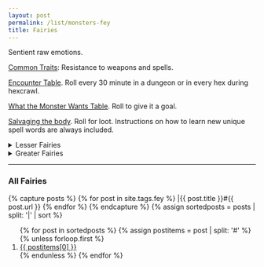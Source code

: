 ```yaml
---
layout: post
permalink: /list/monsters-fey
title: Fairies
---
```


Sentient raw emotions.

<ins>Common Traits</ins>: Resistance to weapons and spells.

<ins>Encounter Table</ins>. Roll every 30 minute in a dungeon or in every hex during hexcrawl.

<ins>What the Monster Wants Table</ins>. Roll to give it a goal.

<ins>Salvaging the body</ins>. Roll for loot. Instructions on how to learn new unique spell words are always included.

<details markdown="1">
<summary>Lesser Fairies</summary>
{% capture posts %}
{% for post in site.posts %}
    {% if post.tags contains "fey" and post.tags contains "greater" %}
    |{{ post.title }}#{{ post.url }}
    {% endif %}
{% endfor %}
{% endcapture %}
{% assign sortedposts = posts | split: '|' | sort %}
<ol>
{% for post in sortedposts %}
{% assign postitems = post | split: '#' %}
{% unless forloop.first %}
  <li> <a href="{{ postitems[1] }}"> {{ postitems[0] }}</a></li>
{% endunless %}
{% endfor %}
</ol>
</details>

<details markdown="1">
<summary>Greater Fairies</summary>
{% capture posts %}
{% for post in site.posts %}
    {% if post.tags contains "fey" and post.tags contains "lesser" %}
    |{{ post.title }}#{{ post.url }}
    {% endif %}
{% endfor %}
{% endcapture %}
{% assign sortedposts = posts | split: '|' | sort %}
<ol>
{% for post in sortedposts %}
{% assign postitems = post | split: '#' %}
{% unless forloop.first %}
  <li> <a href="{{ postitems[1] }}"> {{ postitems[0] }}</a></li>
{% endunless %}
{% endfor %}
</ol>
</details>

---

### All Fairies

{% capture posts %}
  {% for post in site.tags.fey %}
    |{{ post.title }}#{{ post.url }}
  {% endfor %}
{% endcapture %}
{% assign sortedposts = posts | split: '|' | sort %}
<ol>
{% for post in sortedposts %}
{% assign postitems = post | split: '#' %}
{% unless forloop.first %}
  <li> <a href="{{ postitems[1] }}"> {{ postitems[0] }}</a></li>
{% endunless %}
{% endfor %}
</ol>
 
